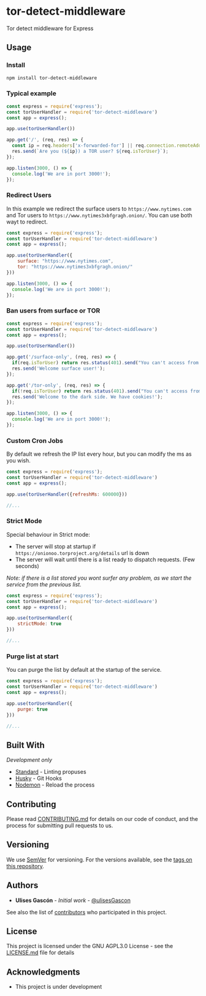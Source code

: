 # tor-detect-middleware

Tor detect middleware for Express

## Usage

### Install

```bash
npm install tor-detect-middleware
```

### Typical example

```js
const express = require('express');
const torUserHandler = require('tor-detect-middleware')
const app = express();

app.use(torUserHandler())

app.get('/', (req, res) => {
  const ip = req.headers['x-forwarded-for'] || req.connection.remoteAddress;
  res.send(`Are you (${ip}) a TOR user? ${req.isTorUser}`);
});

app.listen(3000, () => {
  console.log('We are in port 3000!');
});
```

### Redirect Users

In this example we redirect the surface users to `https://www.nytimes.com` and Tor users to `https://www.nytimes3xbfgragh.onion/`. You can use both wayt to redirect.

```js
const express = require('express');
const torUserHandler = require('tor-detect-middleware')
const app = express();

app.use(torUserHandler({
    surface: "https://www.nytimes.com",
    tor: "https://www.nytimes3xbfgragh.onion/"
}))

app.listen(3000, () => {
  console.log('We are in port 3000!');
});
```

### Ban users from surface or TOR

```js
const express = require('express');
const torUserHandler = require('tor-detect-middleware')
const app = express();

app.use(torUserHandler())

app.get('/surface-only', (req, res) => {
  if(req.isTorUser) return res.status(401).send("You can't access from TOR here")
  res.send('Welcome surface user!');
});

app.get('/tor-only', (req, res) => {
  if(!req.isTorUser) return res.status(401).send("You can't access from the surface here")
  res.send('Welcome to the dark side. We have cookies!');
});

app.listen(3000, () => {
  console.log('We are in port 3000!');
});
```


### Custom Cron Jobs

By default we refresh the IP list every hour, but you can modify the ms as you wish. 

```js
const express = require('express');
const torUserHandler = require('tor-detect-middleware')
const app = express();

app.use(torUserHandler({refreshMs: 600000}))

//...
```


### Strict Mode

Special behaviour in Strict mode:
- The server will stop at startup if `https://onionoo.torproject.org/details` url is down
- The server will wait until there is a list ready to dispatch requests. (Few seconds)

_Note: if there is a list stored you wont surfer any problem, as we start the service from the previous list._


```js
const express = require('express');
const torUserHandler = require('tor-detect-middleware')
const app = express();

app.use(torUserHandler({
    strictMode: true
}))

//...
```

### Purge list at start

You can purge the list by default at the startup of the service.

```js
const express = require('express');
const torUserHandler = require('tor-detect-middleware')
const app = express();

app.use(torUserHandler({
    purge: true
}))

//...
```


## Built With

_Development only_
* [Standard](https://www.npmjs.com/package/standard) - Linting propuses
* [Husky](https://www.npmjs.com/package/husky) - Git Hooks
* [Nodemon](https://www.npmjs.com/package/nodemon) - Reload the process


## Contributing

Please read [CONTRIBUTING.md](CONTRIBUTING.md) for details on our code of conduct, and the process for submitting pull requests to us.

## Versioning

We use [SemVer](http://semver.org/) for versioning. For the versions available, see the [tags on this repository](https://github.com/ulisesGascon/sweetpgp/tags). 

## Authors

* **Ulises Gascón** - *Initial work* - [@ulisesGascon](https://github.com/ulisesGascon)

See also the list of [contributors](https://github.com/ulisesGascon/tor-detect-middelware/contributors) who participated in this project.

## License

This project is licensed under the GNU AGPL3.0 License - see the [LICENSE.md](LICENSE.md) file for details

## Acknowledgments

* This project is under development